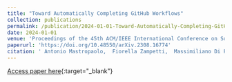 ```yaml
---
title: "Toward Automatically Completing GitHub Workflows"
collection: publications
permalink: /publication/2024-01-01-Toward-Automatically-Completing-GitHub-Workflows
date: 2024-01-01
venue: 'Proceedings of the 45th ACM/IEEE International Conference on Software Engineering (ICSE 2024), May 14-20 2024, Lisbon, Portugal'
paperurl: 'https://doi.org/10.48550/arXiv.2308.16774'
citation: ' Antonio Mastropaolo,  Fiorella Zampetti,  Massimiliano Di Penta,  Gabriele Bavota, &quot;Toward Automatically Completing GitHub Workflows.&quot; Proceedings of the 45th ACM/IEEE International Conference on Software Engineering (ICSE 2024), May 14-20 2024, Lisbon, Portugal, 2024.'
---
```

[Access paper here](https://doi.org/10.48550/arXiv.2308.16774){:target="_blank"}
